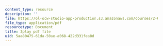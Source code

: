 ```yaml
---
content_type: resource
description: ''
file: https://ol-ocw-studio-app-production.s3.amazonaws.com/courses/2-003sc-engineering-dynamics-fall-2011/5aa8047561da50aea068422d331fea8d_osyKjTQuwlk.pdf
file_type: application/pdf
resourcetype: Document
title: 3play pdf file
uid: 5aa80475-61da-50ae-a068-422d331fea8d
---
```


